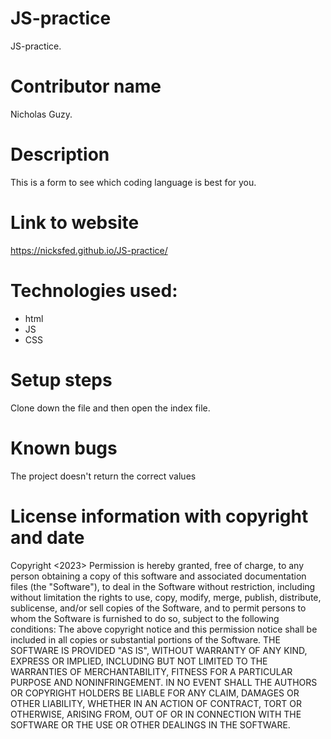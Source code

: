 # JS-practice
JS-practice.
# Contributor name
Nicholas Guzy.
# Description
This is a form to see which coding language is best for you.
# Link to website
https://nicksfed.github.io/JS-practice/
# Technologies used:
* html
* JS
* CSS
# Setup steps
Clone down the file and then open the index file.
# Known bugs
The project doesn't return the correct values
# License information with copyright and date
Copyright <2023> <Nicholas Guzy>
Permission is hereby granted, free of charge, to any person obtaining a copy of this software and associated documentation files (the "Software"), to deal in the Software without restriction, including without limitation the rights to use, copy, modify, merge, publish, distribute, sublicense, and/or sell copies of the Software, and to permit persons to whom the Software is furnished to do so, subject to the following conditions:
The above copyright notice and this permission notice shall be included in all copies or substantial portions of the Software.
THE SOFTWARE IS PROVIDED "AS IS", WITHOUT WARRANTY OF ANY KIND, EXPRESS OR IMPLIED, INCLUDING BUT NOT LIMITED TO THE WARRANTIES OF MERCHANTABILITY, FITNESS FOR A PARTICULAR PURPOSE AND NONINFRINGEMENT. IN NO EVENT SHALL THE AUTHORS OR COPYRIGHT HOLDERS BE LIABLE FOR ANY CLAIM, DAMAGES OR OTHER LIABILITY, WHETHER IN AN ACTION OF CONTRACT, TORT OR OTHERWISE, ARISING FROM, OUT OF OR IN CONNECTION WITH THE SOFTWARE OR THE USE OR OTHER DEALINGS IN THE SOFTWARE.
